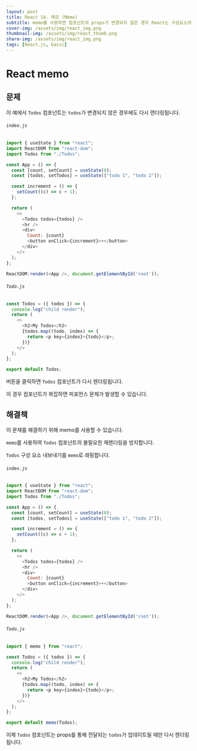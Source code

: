 ```yaml
---
layout: post
title: React 14. 메모 (Memo)
subtitle: memo를 사용하면 컴포넌트의 props가 변경되지 않은 경우 React는 구성요소의 렌더링을 건너뜁니다. 이를 통해 성능을 향상시킬 수 있습니다.
cover-img: /assets/img/react_img.png
thumbnail-img: /assets/img/react_thumb.png
share-img: /assets/img/react_img.png
tags: [React.js, basic]
---
```


# React memo

## 문제

이 예에서 ```Todos``` 컴포넌트는 ```todos```가 변경되지 않은 경우에도 다시 렌더링됩니다.

###### ```index.js```

```javascript
import { useState } from "react";
import ReactDOM from "react-dom";
import Todos from "./Todos";

const App = () => {
  const [count, setCount] = useState(0);
  const [todos, setTodos] = useState(["todo 1", "todo 2"]);

  const increment = () => {
    setCount((c) => c + 1);
  };

  return (
    <>
      <Todos todos={todos} />
      <hr />
      <div>
        Count: {count}
        <button onClick={increment}>+</button>
      </div>
    </>
  );
};

ReactDOM.render(<App />, document.getElementById('root'));
```

###### ```Todo.js```

```javascript
const Todos = ({ todos }) => {
  console.log("child render");
  return (
    <>
      <h2>My Todos</h2>
      {todos.map((todo, index) => {
        return <p key={index}>{todo}</p>;
      })}
    </>
  );
};

export default Todos;
```

버튼을 클릭하면 ```Todos``` 컴포넌트가 다시 렌더링됩니다.

이 경우 컴포넌트가 복잡하면 퍼포먼스 문제가 발생할 수 있습니다.

## 해결책

이 문제를 해결하기 위해 memo를 사용할 수 있습니다.

```memo```를 사용하여 ```Todos``` 컴포넌트의 불필요한 재렌더링을 방지합니다.

```Todos``` 구성 요소 내보내기를 ```memo```로 래핑합니다.

###### ```index.js```

```javascript
import { useState } from "react";
import ReactDOM from "react-dom";
import Todos from "./Todos";

const App = () => {
  const [count, setCount] = useState(0);
  const [todos, setTodos] = useState(["todo 1", "todo 2"]);

  const increment = () => {
    setCount((c) => c + 1);
  };

  return (
    <>
      <Todos todos={todos} />
      <hr />
      <div>
        Count: {count}
        <button onClick={increment}>+</button>
      </div>
    </>
  );
};

ReactDOM.render(<App />, document.getElementById('root'));
```

###### ```Todo.js```

```javascript
import { memo } from "react";

const Todos = ({ todos }) => {
  console.log("child render");
  return (
    <>
      <h2>My Todos</h2>
      {todos.map((todo, index) => {
        return <p key={index}>{todo}</p>;
      })}
    </>
  );
};

export default memo(Todos);
```

이제 ```Todos``` 컴포넌트는 props를 통해 전달되는 ```todos```가 업데이트될 때만 다시 렌더링됩니다.
